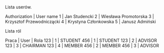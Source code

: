 Lista userów.

Authorization | User name 
1  |  Jan Studencki
2  |  Wiesława Promotorska
3  |  Krzysztof Przewodniczącki
4  |  Krystyna Członkowska
5  |  Janusz Admiński

Lista ról

Praca  |  User  |  Rola 
123    |  1     |  STUDENT
456    |  1     |  STUDENT
123    |  2     |  ADVISOR
123    |  3     |  CHAIRMAN
123    |  4     |  MEMBER
456    |  2     |  MEMBER
456    |  3     |  ADVISOR